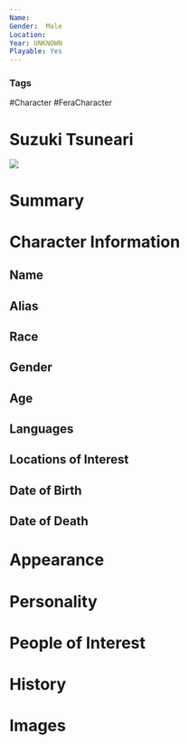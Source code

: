 ```yaml
---
Name: 
Gender:  Male
Location: 
Year: UNKNOWN
Playable: Yes
---
```


### Tags
#Character #FeraCharacter 

# Suzuki Tsuneari
![](FFngGRCX0AYXxZm.jpg)

# Summary


# Character Information

## Name

## Alias

## Race

## Gender

## Age

## Languages

## Locations of Interest

## Date of Birth

## Date of Death

# Appearance

# Personality

# People of Interest

# History

# Images
